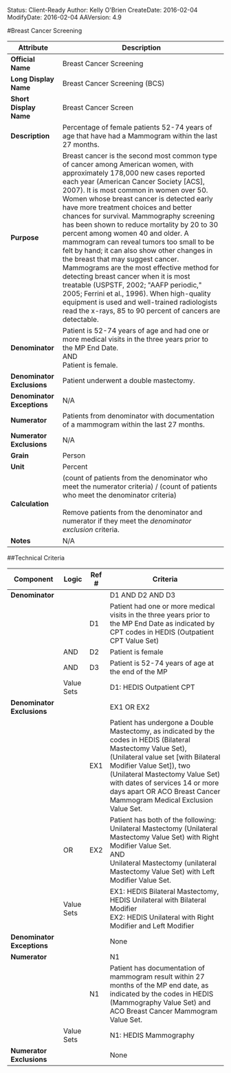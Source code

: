 Status: Client-Ready
Author: Kelly O'Brien
CreateDate: 2016-02-04
ModifyDate: 2016-02-04
AAVersion: 4.9

#Breast Cancer Screening

| Attribute | Description |
| --------- | ----------- |
| **Official Name** | Breast Cancer Screening |
| **Long Display Name** | Breast Cancer Screening (BCS) |
| **Short Display Name** | Breast Cancer Screen |
| **Description** | Percentage of female patients 52-74 years of age that have had a Mammogram within the last 27 months. |
| **Purpose** | Breast cancer is the second most common type of cancer among American women, with approximately 178,000 new cases reported each year (American Cancer Society [ACS], 2007). It is most common in women over 50. Women whose breast cancer is detected early have more treatment choices and better chances for survival. Mammography screening has been shown to reduce mortality by 20 to 30 percent among women 40 and older. A mammogram can reveal tumors too small to be felt by hand; it can also show other changes in the breast that may suggest cancer. Mammograms are the most effective method for detecting breast cancer when it is most treatable (USPSTF, 2002; "AAFP periodic," 2005; Ferrini et al., 1996). When high-quality equipment is used and well-trained radiologists read the x-rays, 85 to 90 percent of cancers are detectable. |
| **Denominator** | Patient is 52-74 years of age and had one or more medical visits in the three years prior to the MP End Date.<br>AND<br>Patient is female. |
| **Denominator Exclusions** | Patient underwent a double mastectomy. |
| **Denominator Exceptions** | N/A |
| **Numerator** | Patients from denominator with documentation of a mammogram within the last 27 months. |
| **Numerator Exclusions** | N/A |
| **Grain** | Person |
| **Unit** | Percent |
| **Calculation** | (count of patients from the denominator who meet the numerator criteria) / (count of patients who meet the denominator criteria)<br><br>Remove patients from the denominator and numerator if they meet the *denominator exclusion* criteria. |
| **Notes** | N/A |


##Technical Criteria

| Component | Logic | Ref # | Criteria |
| --------- | ----- | ----- | -------- |
| **Denominator** | | | D1 AND D2 AND D3 |
| |  | D1 | Patient had one or more medical visits in the three years prior to the MP End Date as indicated by CPT codes in HEDIS (Outpatient CPT Value Set) |
| | AND | D2 | Patient is female |
| | AND | D3 | Patient is 52-74 years of age at the end of the MP |
| | Value Sets | | D1: HEDIS Outpatient CPT |
| **Denominator Exclusions** | | | EX1 OR EX2 |
| |  | EX1 | Patient has undergone a Double Mastectomy, as indicated by the codes in HEDIS (Bilateral Mastectomy Value Set), (Unilateral value set [with Bilateral Modifier Value Set]), two (Unilateral Mastectomy Value Set) with dates of services 14 or more days apart OR ACO Breast Cancer Mammogram Medical Exclusion Value Set. |
| | OR | EX2 | Patient has both of the following: Unilateral Mastectomy (Unilateral Mastectomy Value Set) with Right Modifier Value Set.<br>AND<br>Unilateral Mastectomy (unilateral Mastectomy Value Set) with Left Modifier Value Set. |
| | Value Sets | | EX1: HEDIS Bilateral Mastectomy, HEDIS Unilateral with Bilateral Modifier<br>EX2: HEDIS Unilateral with Right Modifier and Left Modifier |
| **Denominator Exceptions** | | | None |
| **Numerator** | | | N1 |
| |  | N1 | Patient has documentation of mammogram result within 27 months of the MP end date, as indicated by the codes in HEDIS (Mammography Value Set) and ACO Breast Cancer Mammogram Value Set. |
| | Value Sets | | N1: HEDIS Mammography |
| **Numerator Exclusions** | | | None |
